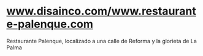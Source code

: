 # www.disainco.com/www.restaurante-palenque.com
Restaurante Palenque, localizado a una calle de Reforma y la glorieta de La Palma

